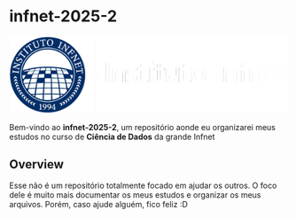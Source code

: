 # infnet-2025-2

![infnet-2025-2-header](assets/logo_instituto_infnet.png)

Bem-vindo ao **infnet-2025-2**, um repositório aonde eu organizarei meus estudos no curso de **Ciência de Dados** da grande Infnet

## Overview

Esse não é um repositório totalmente focado em ajudar os outros. O foco dele é muito mais documentar os meus estudos e organizar os meus arquivos. Porém, caso ajude alguém, fico feliz :D
